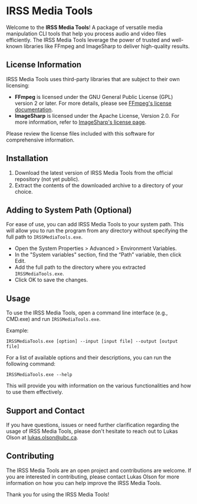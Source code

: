 ﻿# IRSS Media Tools

Welcome to the **IRSS Media Tools**! A package of versatile media manipulation CLI tools that help you process audio and
video
files efficiently. The IRSS Media Tools leverage the power of trusted and well-known libraries like FFmpeg and
ImageSharp to deliver
high-quality results.

## License Information

IRSS Media Tools uses third-party libraries that are subject to their own licensing:

- **FFmpeg** is licensed under the GNU General Public License (GPL) version 2 or later. For more details, please
  see [FFmpeg's license documentation](https://www.ffmpeg.org/legal.html).
- **ImageSharp** is licensed under the Apache License, Version 2.0. For more information, refer
  to [ImageSharp's license page](https://github.com/SixLabors/ImageSharp/blob/master/LICENSE).

Please review the license files included with this software for comprehensive information.

## Installation

1. Download the latest version of IRSS Media Tools from the official repository (not yet public).
2. Extract the contents of the downloaded archive to a directory of your choice.

## Adding to System Path (Optional)

For ease of use, you can add IRSS Media Tools to your system path. This will allow you to run the program from any
directory without specifying the full path to `IRSSMediaTools.exe`.

- Open the System Properties > Advanced > Environment Variables.
- In the "System variables" section, find the “Path” variable, then click Edit.
- Add the full path to the directory where you extracted `IRSSMediaTools.exe`.
- Click OK to save the changes.

## Usage

To use the IRSS Media Tools, open a command line interface (e.g., CMD.exe) and run `IRSSMediaTools.exe`.

Example:

```shell
IRSSMediaTools.exe [option] --input [input file] --output [output file]
```

For a list of available options and their descriptions, you can run the following command:

```shell
IRSSMediaTools.exe --help
```

This will provide you with information on the various functionalities and how to use them effectively.

## Support and Contact

If you have questions, issues or need further clarification regarding the usage of IRSS Media Tools, please don't
hesitate to reach out to Lukas Olson at [lukas.olson@ubc.ca](mailto:lukas.olson@ubc.ca).

## Contributing

The IRSS Media Tools are an open project and contributions are welcome. If you are interested in contributing, please
contact
Lukas Olson for more information on how you can help improve the IRSS Media Tools.

Thank you for using the IRSS Media Tools!